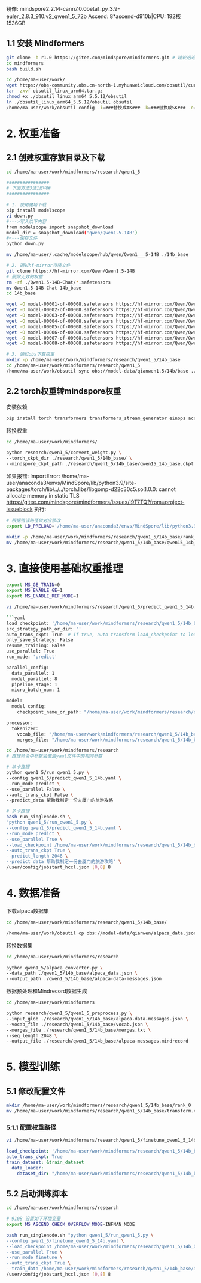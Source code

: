 镜像: mindspore2.2.14-cann7.0.0beta1_py_3.9-euler_2.8.3_910:v2_qwen1_5_72b
Ascend: 8*ascend-d910b|CPU: 192核 1536GB



## 1.1 安装 Mindformers

```bash
git clone -b r1.0 https://gitee.com/mindspore/mindformers.git # 建议选这个版本
cd mindformers
bash build.sh

cd /home/ma-user/work/
wget https://obs-community.obs.cn-north-1.myhuaweicloud.com/obsutil/current/obsutil_linux_arm64.tar.gz
tar -zxvf obsutil_linux_arm64.tar.gz
chmod +x ./obsutil_linux_arm64_5.5.12/obsutil
ln ./obsutil_linux_arm64_5.5.12/obsutil obsutil
/home/ma-user/work/obsutil config -i=###替换成AK### -k=###替换成SK### -e=obs.cn-east-292.mygaoxinai.com

```

# 2. 权重准备

## 2.1 创建权重存放目录及下载
```bash
cd /home/ma-user/work/mindformers/research/qwen1_5

################
# 下面方法3选1即可#
################

# 1. 使用魔塔下载
pip install modelscope
vi down.py
#--->写入以下内容
from modelscope import snapshot_download
model_dir = snapshot_download('qwen/Qwen1.5-14B')
#<---保存文件
python down.py

mv /home/ma-user/.cache/modelscope/hub/qwen/Qwen1___5-14B ./14b_base

# 2. 通过hf-mirror克隆文件
git clone https://hf-mirror.com/Qwen/Qwen1.5-14B
# 删除无效的权重
rm -rf ./Qwen1.5-14B-Chat/*.safetensors
mv Qwen1.5-14B-Chat 14b_base
cd 14b_base

wget -O model-00001-of-00008.safetensors https://hf-mirror.com/Qwen/Qwen1.5-14B-Chat/resolve/main/model-00001-of-00008.safetensors?download=true
wget -O model-00002-of-00008.safetensors https://hf-mirror.com/Qwen/Qwen1.5-14B-Chat/resolve/main/model-00002-of-00008.safetensors?download=true
wget -O model-00003-of-00008.safetensors https://hf-mirror.com/Qwen/Qwen1.5-14B-Chat/resolve/main/model-00003-of-00008.safetensors?download=true
wget -O model-00004-of-00008.safetensors https://hf-mirror.com/Qwen/Qwen1.5-14B-Chat/resolve/main/model-00004-of-00008.safetensors?download=true
wget -O model-00005-of-00008.safetensors https://hf-mirror.com/Qwen/Qwen1.5-14B-Chat/resolve/main/model-00005-of-00008.safetensors?download=true
wget -O model-00006-of-00008.safetensors https://hf-mirror.com/Qwen/Qwen1.5-14B-Chat/resolve/main/model-00006-of-00008.safetensors?download=true
wget -O model-00007-of-00008.safetensors https://hf-mirror.com/Qwen/Qwen1.5-14B-Chat/resolve/main/model-00007-of-00008.safetensors?download=true
wget -O model-00008-of-00008.safetensors https://hf-mirror.com/Qwen/Qwen1.5-14B-Chat/resolve/main/model-00008-of-00008.safetensors?download=true

# 3. 通过obs下载权重
mkdir -p /home/ma-user/work/mindformers/research/qwen1_5/14b_base
cd /home/ma-user/work/mindformers/research/qwen1_5
/home/ma-user/work/obsutil sync obs://model-data/qianwen1.5/14b/base ./14b_base

```

## 2.2 torch权重转mindspore权重

安装依赖
```bash
pip install torch transformers transformers_stream_generator einops accelerate
```

转换权重
```bash
cd /home/ma-user/work/mindformers/

python research/qwen1_5/convert_weight.py \
--torch_ckpt_dir ./research/qwen1_5/14b_base/ \
--mindspore_ckpt_path ./research/qwen1_5/14b_base/qwen15_14b_base.ckpt

```

如果报错:
ImportError: /home/ma-user/anaconda3/envs/MindSpore/lib/python3.9/site-packages/torch/lib/../../torch.libs/libgomp-d22c30c5.so.1.0.0: cannot allocate memory in static TLS https://gitee.com/mindspore/mindformers/issues/I9T7TQ?from=project-issueblock
执行:
```bash
# 根据错误路径做对应修改
export LD_PRELOAD='/home/ma-user/anaconda3/envs/MindSpore/lib/python3.9/site-packages/torch.libs/libgomp-4dbbc2f2.so.1.0.0'
```

```bash
mkdir -p /home/ma-user/work/mindformers/research/qwen1_5/14b_base/rank_0/
mv /home/ma-user/work/mindformers/research/qwen1_5/14b_base/qwen15_14b_base.ckpt /home/ma-user/work/mindformers/research/qwen1_5/14b_base/rank_0/

```

# 3. 直接使用基础权重推理

```bash
export MS_GE_TRAIN=0
export MS_ENABLE_GE=1
export MS_ENABLE_REF_MODE=1

vi /home/ma-user/work/mindformers/research/qwen1_5/predict_qwen1_5_14b.yaml

```yaml
load_checkpoint: '/home/ma-user/work/mindformers/research/qwen1_5/14b_base/'
src_strategy_path_or_dir: ''
auto_trans_ckpt: True  # If true, auto transform load_checkpoint to load in distributed model
only_save_strategy: False
resume_training: False
use_parallel: True
run_mode: 'predict'

parallel_config:
  data_parallel: 1
  model_parallel: 8
  pipeline_stage: 1
  micro_batch_num: 1

model:
  model_config:
    checkpoint_name_or_path: "/home/ma-user/work/mindformers/research/qwen1_5/14b_base/rank_0/qwen15_14b_base.ckpt"

processor:
  tokenizer:
    vocab_file: "/home/ma-user/work/mindformers/research/qwen1_5/14b_base/vocab.json"
    merges_file: "/home/ma-user/work/mindformers/research/qwen1_5/14b_base/merges.txt"
```

```bash
cd /home/ma-user/work/mindformers/research
# 推理命令中参数会覆盖yaml文件中的相同参数

# 单卡推理
python qwen1_5/run_qwen1_5.py \
--config qwen1_5/predict_qwen1_5_14b.yaml \
--run_mode predict \
--use_parallel False \
--auto_trans_ckpt False \
--predict_data 帮助我制定一份去厦门的旅游攻略

# 多卡推理
bash run_singlenode.sh \
"python qwen1_5/run_qwen1_5.py \
--config qwen1_5/predict_qwen1_5_14b.yaml \
--run_mode predict \
--use_parallel True \
--load_checkpoint /home/ma-user/work/mindformers/research/qwen1_5/14b_base/ \
--auto_trans_ckpt True \
--predict_length 2048 \
--predict_data 帮助我制定一份去厦门的旅游攻略" \
/user/config/jobstart_hccl.json [0,8] 8

```

# 4. 数据准备

下载alpaca数据集

```bash
cd /home/ma-user/work/mindformers/research/qwen1_5/14b_base/

/home/ma-user/work/obsutil cp obs://model-data/qianwen/alpaca_data.json ./

```

转换数据集

```bash
cd /home/ma-user/work/mindformers/research

python qwen1_5/alpaca_converter.py \
--data_path ./qwen1_5/14b_base/alpaca_data.json \
--output_path ./qwen1_5/14b_base/alpaca-data-messages.json

```

数据预处理和Mindrecord数据生成

```bash
cd /home/ma-user/work/mindformers

python research/qwen1_5/qwen1_5_preprocess.py \
--input_glob ./research/qwen1_5/14b_base/alpaca-data-messages.json \
--vocab_file ./research/qwen1_5/14b_base/vocab.json \
--merges_file ./research/qwen1_5/14b_base/merges.txt \
--seq_length 2048 \
--output_file ./research/qwen1_5/14b_base/alpaca-messages.mindrecord

```

# 5. 模型训练

## 5.1 修改配置文件

```bash
mkdir /home/ma-user/work/mindformers/research/qwen1_5/14b_base/rank_0
mv /home/ma-user/work/mindformers/research/qwen1_5/14b_base/transform.ckpt /home/ma-user/work/mindformers/research/qwen1_5/14b_base/rank_0/
```
### 5.1.1 配置权重路径

```bash
vi /home/ma-user/work/mindformers/research/qwen1_5/finetune_qwen1_5_14b.yaml
```

```yaml
load_checkpoint: '/home/ma-user/work/mindformers/research/qwen1_5/14b_base/'
auto_trans_ckpt: True
train_dataset: &train_dataset
  data_loader:
    dataset_dir: "/home/ma-user/work/mindformers/research/qwen1_5/14b_base/alpaca-messages.mindrecord"
```
## 5.2 启动训练脚本

```bash
cd /home/ma-user/work/mindformers/research

# 910B 设置如下环境变量
export MS_ASCEND_CHECK_OVERFLOW_MODE=INFNAN_MODE

bash run_singlenode.sh "python qwen1_5/run_qwen1_5.py \
--config qwen1_5/finetune_qwen1_5_14b.yaml \
--load_checkpoint /home/ma-user/work/mindformers/research/qwen1_5/14b_base/ \
--use_parallel True \
--run_mode finetune \
--auto_trans_ckpt True \
--train_data /home/ma-user/work/mindformers/research/qwen1_5/14b_base/alpaca-messages.mindrecord" \
/user/config/jobstart_hccl.json [0,8] 8
```
